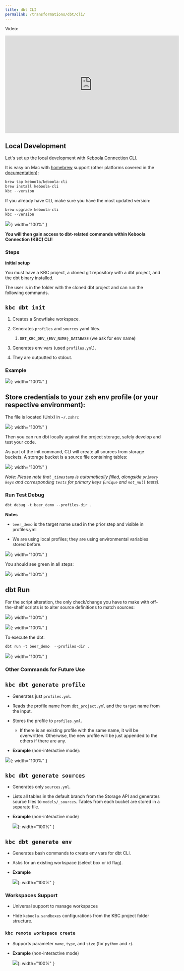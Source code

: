 ```yaml
---
title: dbt CLI
permalink: /transformations/dbt/cli/
---
```


Video:
<iframe width="560" height="315" src="https://www.youtube.com/embed/q3wZ8gukpnw" title="YouTube video player" frameborder="0" allow="accelerometer; autoplay; clipboard-write; encrypted-media; gyroscope; picture-in-picture" allowfullscreen></iframe>

## Local Development

Let's set up the local development with [Keboola Connection CLI](https://developers.keboola.com/cli/).

It is easy on Mac with [homebrew](https://docs.brew.sh/Installation.html) support (other platforms covered in the [documentation](https://developers.keboola.com/cli/installation/)):

```java
brew tap keboola/keboola-cli
brew install keboola-cli
kbc --version
```

If you already have CLI, make sure you have the most updated version:

```java
brew upgrade keboola-cli
kbc --version
```

![](imgs/2772467715.png){: width="100%" }

**You will then gain access to dbt-related commands within Keboola Connection (KBC) CLI!**

### Steps

**initial setup**

You must have a KBC project, a cloned git repository with a dbt project, and the dbt binary installed.

The user is in the folder with the cloned dbt project and can run the following commands.

`kbc dbt init`
--------------

1.  Creates a Snowflake workspace.

2.  Generates `profiles` and `sources` yaml files.

    1.  `DBT_KBC_DEV_{ENV_NAME}_DATABASE` (we ask for env name)

3.  Generates env vars (used `profiles.yml`).

4.  They are outputted to stdout.


### Example

![](imgs/2770010115.jpg){: width="100%" }

Store credentials to your zsh env profile (or your respective environment):
---------------------------------------------------------------------------

The file is located (Unix) in `~/.zshrc`

![](imgs/2770206732.png){: width="100%" }

Then you can run dbt locally against the project storage, safely develop and test your code.

As part of the init command, CLI will create all sources from storage buckets. A storage bucket is a source file containing tables:

![](imgs/2777448699.png){: width="100%" }

*Note: Please note that `_timestamp` is automatically filled, alongside `primary keys` and corresponding `tests` for primary keys (`unique` and `not_null` tests).*

### Run Test Debug

```java
dbt debug -t beer_demo --profiles-dir .
```

**Notes**

*   `beer_demo` is the target name used in the prior step and visible in profiles.yml


*   We are using local profiles; they are using environmental variables stored before.


![](imgs/2769649699.png){: width="100%" }

You should see green in all steps:

![](imgs/2770239505.png){: width="100%" }

dbt Run
-------

For the script alteration, the only check/change you have to make with off-the-shelf scripts is to alter source definitions to match sources:

![](imgs/2769879073.png){: width="100%" }


![](imgs/2770042889.png){: width="100%" }

To execute the dbt:

```java
dbt run -t beer_demo  --profiles-dir .
```

![](imgs/2769879081.png){: width="100%" }

### Other Commands for Future Use

`kbc dbt generate profile`
--------------------------

*   Generates just `profiles.yml`.

*   Reads the profile name from `dbt_project.yml` and the `target` name from the input.

*   Stores the profile to `profiles.yml`.

    *   If there is an existing profile with the same name, it will be overwritten. Otherwise, the new profile will be just appended to the others if there are any.

*   **Example** (non-interactive mode):


![](imgs/2770010121.jpg){: width="100%" }

`kbc dbt generate sources`
--------------------------

*   Generates only `sources.yml`.

*   Lists all tables in the default branch from the Storage API and generates source files to `models/_sources`. Tables from each bucket are stored in a separate file.

*   **Example** (non-interactive mode)

    ![](imgs/2770010127.jpg){: width="100%" }

`kbc dbt generate env`
----------------------

*   Generates bash commands to create env vars for dbt CLI.

*   Asks for an existing workspace (select box or id flag).

*   **Example**

    ![](imgs/2770010133.jpg ){: width="100%" }

### Workspaces Support

*   Universal support to manage workspaces

*   Hide `keboola.sandboxes` configurations from the KBC project folder structure.


### `kbc remote workspace create`

*   Supports parameter `name`, `type`, and `size` (for `python` and `r`).

*   **Example** (non-interactive mode)

    ![](imgs/2770010139.jpg){: width="100%" }
